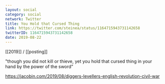 ```yaml
---
layout: social
category: social
network: Twitter
title: You Hold that Cursed Thing
link: https://twitter.com/steinea/status/1164715943731142658
twitterID: 1164715943731142658
date: 2019-08-22
---
```


[[2019]] / [[posting]]

"though you did not kill or thieve, yet you hold that cursed thing in your hand by the power of the sword”

<https://jacobin.com/2019/08/diggers-levellers-english-revolution-civil-war>
